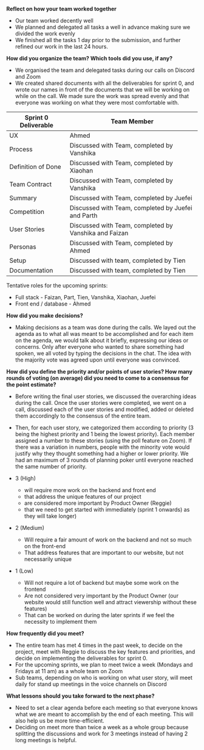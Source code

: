 **Reflect on how your team worked together**

- Our team worked decently well
- We planned and delegated all tasks a well in advance making sure we divided the work evenly
- We finished all the tasks 1 day prior to the submission, and further refined our work in the last 24 hours. 

**How did you organize the team? Which tools did you use, if any?**
	
- We organised the team and delegated tasks during our calls on Discord and Zoom
- We created shared documents with all the deliverables for sprint 0, and wrote our names in front of the documents that we will be working on while on the call. We made sure the work was spread evenly and that everyone was working on what they were most comfortable with. 

Sprint 0 Deliverable  | Team Member
------------- | -------------
UX | Ahmed
Process  | Discussed with Team, completed by Vanshika
Definition of Done | Discussed with Team, completed by Xiaohan
Team Contract | Discussed with Team, completed by Vanshika
Summary | Discussed with Team, completed by Juefei
Competition | Discussed with Team, completed by Juefei and Parth 
User Stories | Discussed with Team, completed by Vanshika and Faizan
Personas | Discussed with Team, completed by Ahmed
Setup | Discussed with team, completed by Tien
Documentation | Discussed with team, completed by Tien

Tentative roles for the upcoming sprints:
 - Full stack - Faizan, Part, Tien, Vanshika, Xiaohan, Juefei
 - Front end / database - Ahmed

**How did you make decisions?**

- Making decisions as a team was done during the calls. We layed out the agenda as to what all was meant to be accomplished and for each item on the agenda, we would talk about it briefly, expressing our ideas or concerns. Only after everyone who wanted to share something had spoken, we all voted by typing the decisions in the chat. The idea with the  majority vote was agreed upon until everyone was convinced. 

**How did you define the priority and/or points of user stories? How many rounds of voting (on average) did you need to come to a consensus for the point estimate?** 

- Before writing the final user stories, we discussed the overarching ideas during the call. Once the user stories were completed, we went on a call, discussed each of the user stories and modified, added or deleted them accordingly to the consensus of the entire team.
- Then, for each user story, we categorized them according to priority (3 being the highest priority and 1 being the lowest priority). Each member assigned a number to these stories (using the poll feature on Zoom). If there was a variation in numbers, people with the minority vote would justify why they thought something had a higher or lower priority. We had an maximum of 3 rounds of planning poker until everyone reached the same number of priority. 

- 3 (High) 
  - will require more work on the backend and front end 
  - that address the unique features of our project
  - are considered more important by Product Owner (Reggie)
  - that we need to get started with immediately (sprint 1 onwards) as they will take longer)

- 2 (Medium)
  - Will require a fair amount of work on the backend and not so much on the front-end
  - That address features that are important to our website, but not necessarily unique

- 1 (Low)
  - Will not require a lot of backend but maybe some work on the frontend
  - Are not considered very important by the Product Owner (our website would still function well and attract viewership without these features)
  - That can be worked on during the later sprints if we feel the necessity to implement them

**How frequently did you meet?**

- The entire team has met 4 times in the past week, to decide on the project, meet with Reggie to discuss the key features and priorities, and decide on implementing the deliverables for sprint 0. 
- For the upcoming sprints, we plan to meet twice a week (Mondays and Fridays at 11 am) as a whole team on Zoom
- Sub teams, depending on who is working on what user story, will meet daily for stand up meetings in the voice channels on Discord

**What lessons should you take forward to the next phase?**

- Need to set a clear agenda before each meeting so that everyone knows what we are meant to accomplish by the end of each meeting. This will also help us be more time-efficient. 
- Deciding on meet more than twice a week as a whole group because splitting the discussions and work for 3 meetings instead of having 2 long meetings is helpful. 
